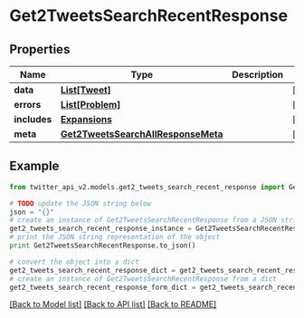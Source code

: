 # Get2TweetsSearchRecentResponse


## Properties
Name | Type | Description | Notes
------------ | ------------- | ------------- | -------------
**data** | [**List[Tweet]**](Tweet.md) |  | [optional] 
**errors** | [**List[Problem]**](Problem.md) |  | [optional] 
**includes** | [**Expansions**](Expansions.md) |  | [optional] 
**meta** | [**Get2TweetsSearchAllResponseMeta**](Get2TweetsSearchAllResponseMeta.md) |  | [optional] 

## Example

```python
from twitter_api_v2.models.get2_tweets_search_recent_response import Get2TweetsSearchRecentResponse

# TODO update the JSON string below
json = "{}"
# create an instance of Get2TweetsSearchRecentResponse from a JSON string
get2_tweets_search_recent_response_instance = Get2TweetsSearchRecentResponse.from_json(json)
# print the JSON string representation of the object
print Get2TweetsSearchRecentResponse.to_json()

# convert the object into a dict
get2_tweets_search_recent_response_dict = get2_tweets_search_recent_response_instance.to_dict()
# create an instance of Get2TweetsSearchRecentResponse from a dict
get2_tweets_search_recent_response_form_dict = get2_tweets_search_recent_response.from_dict(get2_tweets_search_recent_response_dict)
```
[[Back to Model list]](../README.md#documentation-for-models) [[Back to API list]](../README.md#documentation-for-api-endpoints) [[Back to README]](../README.md)



